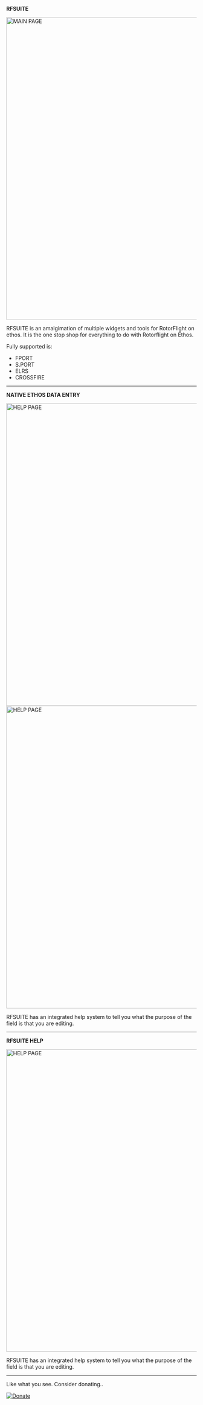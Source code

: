 **RFSUITE**

<img src="https://github.com/robthomson/RFSUITE/blob/main/git/rf2ethos-main.png?raw=true" width="800" alt="MAIN PAGE">

RFSUITE is an amalgimation of multiple widgets and tools for RotorFlight on ethos.  It is the one stop shop for everything to do with Rotorflight on Ethos.

Fully supported is:

- FPORT
- S.PORT
- ELRS
- CROSSFIRE

---

**NATIVE ETHOS DATA ENTRY**

<img src="https://github.com/robthomson/RFSUITE/blob/main/git/rf2ethos-pids.png?raw=true" width="800" alt="HELP PAGE">
<img src="https://github.com/robthomson/RFSUITE/blob/main/git/rf2ethos-other.png?raw=true" width="800" alt="HELP PAGE">

RFSUITE has an integrated help system to tell you what the purpose of the field is that you are editing.

---

**RFSUITE HELP**

<img src="https://github.com/robthomson/RFSUITE/blob/main/git/rf2ethos-help.png?raw=true" width="800" alt="HELP PAGE">

RFSUITE has an integrated help system to tell you what the purpose of the field is that you are editing.

---

Like what you see.  Consider donating..

[![Donate](https://github.com/robthomson/RFSUITE/blob/main/git/paypal-donate-button.png?raw=true)](https://www.paypal.com/donate/?hosted_button_id=SJVE2326X5R7A)

